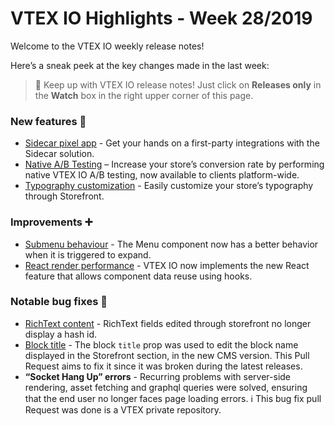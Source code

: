 # VTEX IO Highlights - Week 28/2019

Welcome to the VTEX IO weekly release notes!

Here’s a sneak peek at the key changes made in the last week:

>:bell: Keep up with VTEX IO release notes! Just click on  **Releases only**  in the  **Watch**  box in the right upper corner of this page.

### New features  :rocket:

- [Sidecar pixel app](https://github.com/vtex-apps/release-notes/blob/master/2019-week-28/sidecar-pixel-app.md)  - Get your hands on a first-party integrations with the Sidecar solution.
- [Native A/B Testing](https://github.com/vtex-apps/release-notes/blob/master/2019-week-28/native-ab-testing.md) – Increase your store’s conversion rate by performing native VTEX IO A/B testing, now available to clients platform-wide.
- [Typography customization](https://github.com/vtex-apps/release-notes/blob/master/2019-week-28/typography-customization.md) - Easily customize your store’s typography through Storefront.

### Improvements  :heavy_plus_sign:

- [Submenu behaviour](https://github.com/vtex-apps/release-notes/blob/master/2019-week-28/submenu-behavior.md)  - The Menu component now has a better behavior when it is triggered to expand.
- [React render performance](https://github.com/vtex-apps/release-notes/blob/master/2019-week-28/react-render-performance.md) - VTEX IO now implements the new React feature that allows component data reuse using hooks.

### Notable bug fixes  :bug:

- [RichText content](https://github.com/vtex-apps/admin-pages/pull/241) - RichText fields edited through storefront no longer display a hash id.
- [Block title](https://github.com/vtex-apps/render-runtime/pull/345) - The block `title` prop was used to edit the block name displayed in the Storefront section, in the new CMS version. This Pull Request aims to fix it since it was broken during the latest releases.
- __“Socket Hang Up” errors__ - Recurring problems with server-side rendering, asset fetching and graphql queries were solved, ensuring that the end user no longer faces page loading errors. :information_source: This bug fix pull Request was done is a VTEX private repository.
